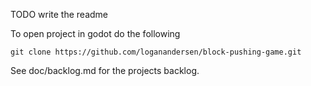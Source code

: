 TODO write the readme 

To open project in godot do the following

    git clone https://github.com/loganandersen/block-pushing-game.git
    

See doc/backlog.md for the projects backlog.

